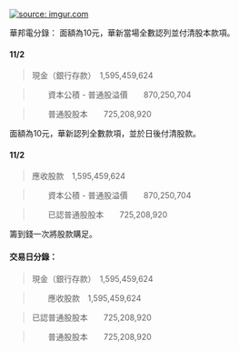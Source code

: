 <a href="https://i.imgur.com/yix3dGV"><img src="https://i.imgur.com/yix3dGV.jpg" title="source: imgur.com" /></a>

華邦電分錄：
面額為10元，華新當場全數認列並付清股本款項。
#### 11/2
>現金（銀行存款）　1,595,459,624

>　　資本公積 - 普通股溢價　　870,250,704

>　　普通股股本　　725,208,920

面額為10元，華新認列全數款項，並於日後付清股款。
#### 11/2
>應收股款　1,595,459,624

>　　資本公積 - 普通股溢價　　870,250,704

>　　已認普通股股本　　725,208,920

籌到錢一次將股款購足。

#### 交易日分錄：

>現金（銀行存款）　1,595,459,624

>　　應收股款　1,595,459,624

>已認普通股股本　　725,208,920

>　　普通股股本　　725,208,920